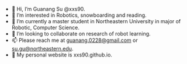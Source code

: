 - 👋 Hi, I’m Guanang Su @xxs90. 
- 👀 I’m interested in Robotics, snowboarding and reading.
- 🌱 I’m currently a master student in Northeastern University in major of Robotic, Computer Science.
- 💞️ I’m looking to collaborate on research of robot learning.
- 📫 Please reach me at guanang.0228@gmail.com or su.gu@northeastern.edu.
- 🔗 My personal website is xxs90.github.io.

<!---
xxs90/xxs90 is a ✨ special ✨ repository because its `README.md` (this file) appears on your GitHub profile.
You can click the Preview link to take a look at your changes.
--->
